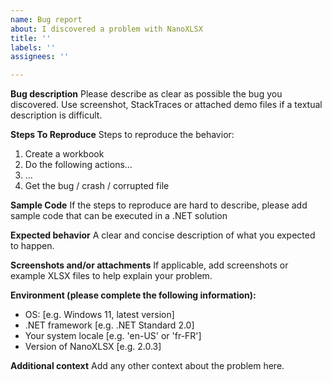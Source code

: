 ```yaml
---
name: Bug report
about: I discovered a problem with NanoXLSX
title: ''
labels: ''
assignees: ''

---
```


**Bug description**
Please describe as clear as possible the bug you discovered. Use screenshot, StackTraces or attached demo files if a textual description is difficult. 

**Steps To Reproduce**
Steps to reproduce the behavior:
1. Create a workbook
2. Do the following actions...
3. ...
4. Get the bug / crash / corrupted file

**Sample Code**
If the steps to reproduce are hard to describe, please add sample code that can be executed in a .NET solution

**Expected behavior**
A clear and concise description of what you expected to happen.

**Screenshots and/or attachments**
If applicable, add screenshots or example XLSX files to help explain your problem.

**Environment (please complete the following information):**
- OS: [e.g. Windows 11, latest version]
- .NET framework [e.g. .NET Standard 2.0]
- Your system locale [e.g. 'en-US' or 'fr-FR']
- Version of NanoXLSX [e.g. 2.0.3]

**Additional context**
Add any other context about the problem here.
